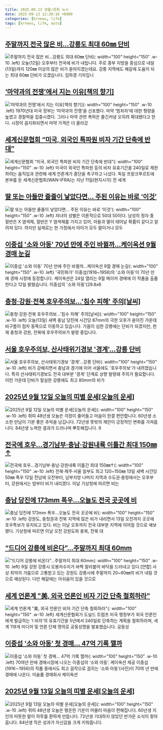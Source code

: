 ```yaml
---
title: 2025.09.13 생활/문화 뉴스
date: 2025-09-13 12:20:16 +0900
categories: [krnews, life]
tags: [krnews, life, auto]
---
```

## [주말까지 전국 많은 비…강릉도 최대 60㎜ 단비](https://n.news.naver.com/mnews/article/422/0000780540)

![주말까지 전국 많은 비…강릉도 최대 60㎜ 단비](https://mimgnews.pstatic.net/image/origin/422/2025/09/12/780540.jpg?type=nf220_150){: width="100" height="150" .w-10 .left}
오늘(12일) 오후부터 전국에 비가 내립니다. 주로 중부 지방을 중심으로 내일(13일)까지 120㎜ 이상의 많은 비가 쏟아지겠는데요. 강릉 지역에도 해갈에 도움이 되는 최대 60㎜ 단비가 오겠습니다. 임하경 기자입니

## [‘마약과의 전쟁’에서 지는 이유[책의 향기]](https://n.news.naver.com/mnews/article/020/0003660788)

![‘마약과의 전쟁’에서 지는 이유[책의 향기]](https://mimgnews.pstatic.net/image/origin/020/2025/09/13/3660788.jpg?type=nf220_150){: width="100" height="150" .w-10 .left}
1970년대 미국 정부는 ‘마약과의 전쟁’을 선포했다. 마약 ‘범죄자’에 대한 형량을 높였고 경찰력을 집중시켰다. 그러나 마약 관련 폭력은 줄긴커녕 오히려 확대됐다고 한다. 시장이 음지화되면서 마약 가격은 더 올라갔

## [세계신문협회 “미국, 외국인 특파원 비자 기간 단축에 반대”](https://n.news.naver.com/mnews/article/028/0002766086)

![세계신문협회 “미국, 외국인 특파원 비자 기간 단축에 반대”](https://mimgnews.pstatic.net/image/origin/028/2025/09/12/2766086.jpg?type=nf220_150){: width="100" height="150" .w-10 .left}
미국이 외국인 특파원 등의 비자 유효기간을 240일로 제한하려는 움직임과 관련해 세계 언론계가 중단을 촉구하고 나섰다. 독일 프랑크푸르트에 본부를 둔 세계신문협회(WAN-IFRA)는 지난 11일(현지시각) 전 세계

## [딸 또는 아들만 줄줄이 낳았다면… 주된 이유는 바로 ‘이것’](https://n.news.naver.com/mnews/article/020/0003660700)

![딸 또는 아들만 줄줄이 낳았다면… 주된 이유는 바로 ‘이것’](https://mimgnews.pstatic.net/image/origin/020/2025/09/12/3660700.jpg?type=nf220_150){: width="100" height="150" .w-10 .left}
자녀의 성별은 이론적으로 50대 50이다. 남성의 정자 중 절반은 X 염색체, 절반은 Y 염색체를 가지고 있어, 아들과 딸이 태어날 확률이 같다고 알려져 있다. 하지만 실제로는 한 가정에서 아이가 모두 딸이거나 모두

## [이중섭 '소와 아동' 70년 만에 주인 바뀔까...케이옥션 9월 경매 눈길](https://n.news.naver.com/mnews/article/057/0001908019)

![이중섭 '소와 아동' 70년 만에 주인 바뀔까...케이옥션 9월 경매 눈길](https://mimgnews.pstatic.net/image/origin/057/2025/09/12/1908019.jpg?type=nf220_150){: width="100" height="150" .w-10 .left}
'국민화가' 이중섭(1916~1956)의 '소와 아동'이 70년 만에 경매 시장에 등장합니다. 케이옥션은 24일 열리는 9월 메이저 경매에 이 작품을 출품한다고 12일 밝혔습니다. 이중섭의 '소와 아동'(29.8x6

## [충청·강원·전북 호우주의보…'침수 피해' 주의[날씨]](https://n.news.naver.com/mnews/article/055/0001292139)

![충청·강원·전북 호우주의보…'침수 피해' 주의[날씨]](https://mimgnews.pstatic.net/image/origin/055/2025/09/13/1292139.jpg?type=nf220_150){: width="100" height="150" .w-10 .left}
오늘(13일) 새벽 충남 당진에 시간당 87mm의 극한 오후가 쏟아진 가운데 비구름이 점차 동쪽으로 이동하고 있습니다. 가뭄이 심한 강릉에는 단비가 되겠지만, 현재 충청과 강원, 전북에 호우주의보가 발령 중입니다.

## [서울 호우주의보, 산사태위기경보 '경계'...강릉 단비](https://n.news.naver.com/mnews/article/052/0002246502)

![서울 호우주의보, 산사태위기경보 '경계'...강릉 단비](https://mimgnews.pstatic.net/image/origin/052/2025/09/13/2246502.jpg?type=nf220_150){: width="100" height="150" .w-10 .left}
비가 강해지면서 충남과 경기에 이어 서울에도 '호우주의보'가 내려졌습니다. 특히 산사태위기경보도 전국 대부분 '경계' 단계로 상향 발령돼 주의가 필요합니다. 이런 가운데 단비가 절실한 강릉에도 최고 80mm의 비가

## [2025년 9월 12일 오늘의 띠별 운세[오늘의 운세]](https://n.news.naver.com/mnews/article/015/0005183973)

![2025년 9월 12일 오늘의 띠별 운세[오늘의 운세]](https://mimgnews.pstatic.net/image/origin/015/2025/09/12/5183973.jpg?type=nf220_150){: width="100" height="150" .w-10 .left}
쥐띠 48년생 오늘은 걱정이 줄어들고 마음이 한결 편안합니다. 60년생 소소한 만남이 기분 좋은 추억을 남깁니다. 72년생 뜻밖의 제안이 긍정적인 변화를 가져옵니다. 84년생 노력한 결과가 드러나며 뿌듯해집니다. 9

## [전국에 호우…경기남부·충남·강원내륙 이틀간 최대 150㎜↑](https://n.news.naver.com/mnews/article/009/0005557365)

![전국에 호우…경기남부·충남·강원내륙 이틀간 최대 150㎜↑](https://mimgnews.pstatic.net/image/origin/009/2025/09/12/5557365.jpg?type=nf220_150){: width="100" height="150" .w-10 .left}
전북·제주·서울 일부도 최고 120~150㎜ 13일 새벽 시간당 50㎜ 폭우 12일 전남에 오전부터, 남부지방 나머지 지역과 수도권·충청에서는 오후부터, 강원에서는 밤부터 비가 내리겠다. 이날 기상청에 따르면 비는

## [충남 당진에 173mm 폭우…오늘도 전국 곳곳에 비](https://n.news.naver.com/mnews/article/079/0004065810)

![충남 당진에 173mm 폭우…오늘도 전국 곳곳에 비](https://mimgnews.pstatic.net/image/origin/079/2025/09/13/4065810.jpg?type=nf220_150){: width="100" height="150" .w-10 .left}
강원도, 충청권과 전북 지역에 많은 비가 내리면서 13일 오전까지 곳곳에 호우특보가 유지되고 있다. 비는 이날 오후까지 전국 대부분 지역에 이어질 것으로 예보됐다. 기상청에 따르면 이날 오전 강원도와 충북, 전북 대

## [“드디어 강릉에 비온다”…주말까지 최대 60mm](https://n.news.naver.com/mnews/article/016/0002528133)

![“드디어 강릉에 비온다”…주말까지 최대 60mm](https://mimgnews.pstatic.net/image/origin/016/2025/09/12/2528133.jpg?type=nf220_150){: width="100" height="150" .w-10 .left}
9일 강원 강릉시 오봉저수지가 바짝 말라붙어 바닥을 드러내고 있다.[연합] 사상 최악의 가뭄으로 고통받고 있는 강원도 강릉시에 주말까지 20~60㎜의 비가 내릴 것으로 예상된다. 다만 해갈에는 아쉬움이 있을 것으로

## [세계 언론계 "美, 외국 언론인 비자 기간 단축 철회하라"](https://n.news.naver.com/mnews/article/214/0001448899)

![세계 언론계 "美, 외국 언론인 비자 기간 단축 철회하라"](https://mimgnews.pstatic.net/image/origin/214/2025/09/12/1448899.jpg?type=nf220_150){: width="100" height="150" .w-10 .left}
세계신문협회가 도널드 트럼프 미국 행정부가 외국 언론인에게 발급하는 'I 비자'의 유효기간을 5년에서 240일로 단축하는 계획을 철회하라며, 세계 119개 미디어 및 언론 단체 명의로 공동성명을 발표했습니다. 공동성

## [이중섭 ‘소와 아동’ 첫 경매… 47억 기록 깰까](https://n.news.naver.com/mnews/article/021/0002736207)

![이중섭 ‘소와 아동’ 첫 경매… 47억 기록 깰까](https://mimgnews.pstatic.net/image/origin/021/2025/09/12/2736207.jpg?type=nf220_150){: width="100" height="150" .w-10 .left}
70여년 만에 경매시장에 나오는 이중섭의 ‘소와 아동’. 케이옥션 제공 이중섭(1916∼1956)의 작품 중에서도 최고 걸작으로 꼽히는 ‘소와 아동’(사진)이 70여 년 만에 경매에 나온다. 미술품 경매회사 케이옥션

## [2025년 9월 13일 오늘의 띠별 운세[오늘의 운세]](https://n.news.naver.com/mnews/article/015/0005184439)

![2025년 9월 13일 오늘의 띠별 운세[오늘의 운세]](https://mimgnews.pstatic.net/image/origin/015/2025/09/13/5184439.jpg?type=nf220_150){: width="100" height="150" .w-10 .left}
쥐띠 48년생 오늘은 평온한 기운이 머물러 마음이 편해집니다. 60년생 지인의 따뜻한 말이 하루를 환하게 만듭니다. 72년생 기대하지 않았던 반가운 소식이 찾아옵니다. 84년생 작은 성과가 자신감을 크게 키워줍니다.

